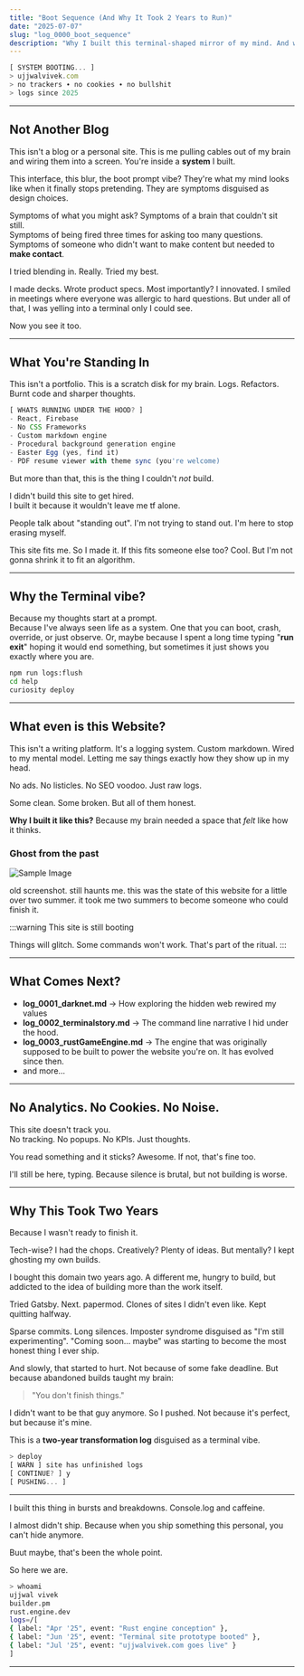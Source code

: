 ```yaml
---
title: "Boot Sequence (And Why It Took 2 Years to Run)"
date: "2025-07-07"
slug: "log_0000_boot_sequence"
description: "Why I built this terminal-shaped mirror of my mind. And why you're inside it now. This site didn't take two years to build. It took me two years to become someone who could finish it."
---
```


```javascript
[ SYSTEM BOOTING... ]
> ujjwalvivek.com  
> no trackers ∙ no cookies ∙ no bullshit  
> logs since 2025
```

---

## Not Another Blog

This isn't a blog or a personal site. This is me pulling cables out of my brain and wiring them into a screen. You're inside a **system** I built.

This interface, this blur, the boot prompt vibe? They're what my mind looks like when it finally stops pretending. They are symptoms disguised as design choices.

Symptoms of what you might ask?
Symptoms of a brain that couldn't sit still.  
Symptoms of being fired three times for asking too many questions.  
Symptoms of someone who didn't want to make content but needed to **make contact**.

I tried blending in. Really. Tried my best.

I made decks. Wrote product specs. Most importantly? I innovated.
I smiled in meetings where everyone was allergic to hard questions.
But under all of that, I was yelling into a terminal only I could see.

Now you see it too.

---

## What You're Standing In

This isn't a portfolio.
This is a scratch disk for my brain.
Logs. Refactors. Burnt code and sharper thoughts.

```javascript
[ WHATS RUNNING UNDER THE HOOD? ]
- React, Firebase
- No CSS Frameworks
- Custom markdown engine
- Procedural background generation engine
- Easter Egg (yes, find it)
- PDF resume viewer with theme sync (you're welcome)
```

But more than that, this is the thing I couldn't *not* build.


I didn't build this site to get hired.  
I built it because it wouldn't leave me tf alone.

People talk about "standing out".
I'm not trying to stand out. I'm here to stop erasing myself.

This site fits me. So I made it.
If this fits someone else too? Cool.
But I'm not gonna shrink it to fit an algorithm.

---

## Why the Terminal vibe?

Because my thoughts start at a prompt.  
Because I've always seen life as a system.
One that you can boot, crash, override, or just observe.
Or, maybe because I spent a long time typing "**run exit**" hoping it would end something,
but sometimes it just shows you exactly where you are.

```bash
npm run logs:flush
cd help  
curiosity deploy  
```

---

## What even is this Website?

This isn't a writing platform. It's a logging system.
Custom markdown. Wired to my mental model.
Letting me say things exactly how they show up in my head.

No ads. No listicles. No SEO voodoo.
Just raw logs.

Some clean. Some broken.
But all of them honest.

**Why I built it like this?**
Because my brain needed a space that *felt* like how it thinks.

### Ghost from the past

![Sample Image](https://cdn.ujjwalvivek.com/posts/media/old_website_haunted.webp)

old screenshot. still haunts me. this was the state of this website for a little over two summer. it took me two summers to become someone who could finish it.

:::warning
This site is still booting

Things will glitch. Some commands won't work.  That's part of the ritual.
:::

---

## What Comes Next?

- **log_0001_darknet.md** → How exploring the hidden web rewired my values  
- **log_0002_terminalstory.md** → The command line narrative I hid under the hood.
- **log_0003_rustGameEngine.md** → The engine that was originally supposed to be built to power the website you're on. It has evolved since then.
- and more...

---

## No Analytics. No Cookies. No Noise.

This site doesn't track you.  
No tracking. No popups. No KPIs.
Just thoughts.

You read something and it sticks? Awesome.
If not, that's fine too.

I'll still be here, typing.
Because silence is brutal,
but not building is worse.

---

## Why This Took Two Years

Because I wasn't ready to finish it.

Tech-wise? I had the chops.
Creatively? Plenty of ideas.
But mentally? I kept ghosting my own builds.

I bought this domain two years ago.
A different me, hungry to build, but addicted to the idea of building more than the work itself.

Tried Gatsby. Next. papermod. Clones of sites I didn't even like.
Kept quitting halfway.

Sparse commits.
Long silences.
Imposter syndrome disguised as "I'm still experimenting".
"Coming soon... maybe" was starting to become the most honest thing I ever ship.

And slowly, that started to hurt.
Not because of some fake deadline.
But because abandoned builds taught my brain:

> "You don't finish things."

I didn't want to be that guy anymore.
So I pushed. Not because it's perfect, but because it's mine.

This is a **two-year transformation log** disguised as a terminal vibe.

```javascript
> deploy  
[ WARN ] site has unfinished logs  
[ CONTINUE? ] y  
[ PUSHING... ]
```

---

I built this thing in bursts and breakdowns.
Console.log and caffeine.

I almost didn't ship.
Because when you ship something this personal,
you can't hide anymore.

Buut maybe, that's been the whole point.

So here we are.

```bash
> whoami  
ujjwal vivek  
builder.pm
rust.engine.dev 
logs=/[
{ label: "Apr '25", event: "Rust engine conception" },
{ label: "Jun '25", event: "Terminal site prototype booted" },
{ label: "Jul '25", event: "ujjwalvivek.com goes live" }
]
```

---